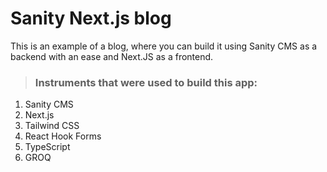 # Sanity Next.js blog

This is an example of a blog, where you can build it using Sanity CMS as a backend with an ease and Next.JS as a frontend.

> ### Instruments that were used to build this app:

1. Sanity CMS
2. Next.js
3. Tailwind CSS
4. React Hook Forms
5. TypeScript
6. GROQ
